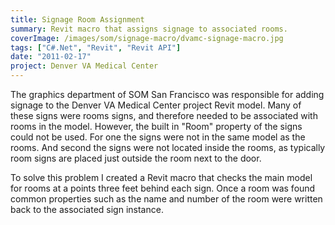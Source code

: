 ```yaml
---
title: Signage Room Assignment
summary: Revit macro that assigns signage to associated rooms.
coverImage: /images/som/signage-macro/dvamc-signage-macro.jpg
tags: ["C#.Net", "Revit", "Revit API"]
date: "2011-02-17"
project: Denver VA Medical Center
---
```


The graphics department of SOM San Francisco was responsible for adding signage to the Denver VA Medical Center project Revit model. Many of these signs were rooms signs, and therefore needed to be associated with rooms in the model. However, the built in "Room" property of the signs could not be used. For one the signs were not in the same model as the rooms. And second the signs were not located inside the rooms, as typically room signs are placed just outside the room next to the door.

To solve this problem I created a Revit macro that checks the main model for rooms at a points three feet behind each sign. Once a room was found common properties such as the name and number of the room were written back to the associated sign instance.

